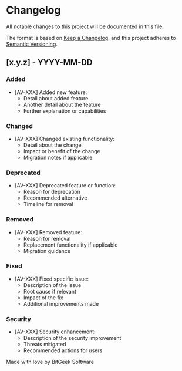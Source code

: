 # Changelog

All notable changes to this project will be documented in this file.

The format is based on [Keep a Changelog](https://keepachangelog.com/en/1.0.0/),
and this project adheres to [Semantic Versioning](https://semver.org/spec/v2.0.0.html).

## [x.y.z] - YYYY-MM-DD

### Added
- [AV-XXX] Added new feature:
  - Detail about added feature
  - Another detail about the feature
  - Further explanation or capabilities

### Changed
- [AV-XXX] Changed existing functionality:
  - Detail about the change
  - Impact or benefit of the change
  - Migration notes if applicable

### Deprecated
- [AV-XXX] Deprecated feature or function:
  - Reason for deprecation
  - Recommended alternative
  - Timeline for removal

### Removed
- [AV-XXX] Removed feature:
  - Reason for removal
  - Replacement functionality if applicable
  - Migration guidance

### Fixed
- [AV-XXX] Fixed specific issue:
  - Description of the issue
  - Root cause if relevant
  - Impact of the fix
  - Additional improvements made

### Security
- [AV-XXX] Security enhancement:
  - Description of the security improvement
  - Threats mitigated
  - Recommended actions for users

Made with love by BitGeek Software 